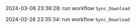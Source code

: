 2024-03-06 23:36:28: run workflow `Sync_Download` 

2024-02-28 23:35:34: run workflow `Sync_Download` 


